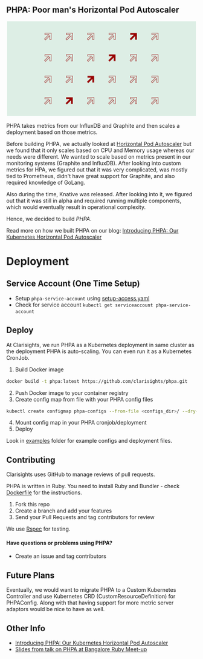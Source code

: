 ## PHPA: Poor man's Horizontal Pod Autoscaler

<p align="center">
<img src="./banner.png" height="250">
</p>

PHPA takes metrics from our InfluxDB and Graphite and then scales a deployment based on those metrics.

Before building PHPA, we actually looked at [Horizontal Pod Autoscaler](https://kubernetes.io/docs/tasks/run-application/horizontal-pod-autoscale/) but we found that it only scales based on CPU and Memory usage whereas our needs were different. We wanted to scale based on metrics present in our monitoring systems (Graphite and InfluxDB). After looking into custom metrics for HPA, we figured out that it was very complicated, was mostly tied to Prometheus, didn't have great support for Graphite, and also required knowledge of GoLang.

Also during the time, Knative was released. After looking into it, we figured out that it was still in alpha and required running multiple components, which would eventually result in operational complexity.

Hence, we decided to build *PHPA*.

Read more on how we built PHPA on our blog: [Introducing PHPA: Our Kubernetes Horizontal Pod Autoscaler](https://journal.clarisights.com/phpa-kubernetes-pod-autoscaler)


# Deployment
## Service Account (One Time Setup)
- Setup `phpa-service-account` using [setup-access.yaml](./setup-access.yaml)
- Check for service account `kubectl get serviceaccount phpa-service-account`

## Deploy
At Clarisights, we run PHPA as a Kubernetes deployment in same cluster as the deployment
PHPA is auto-scaling. You can even run it as a Kubernetes CronJob.

1. Build Docker image
```sh
docker build -t phpa:latest https://github.com/clarisights/phpa.git
```
2. Push Docker image to your container registry
3. Create config map from file with your PHPA config files
```sh
kubectl create configmap phpa-configs --from-file <configs_dir>/ --dry-run -o yaml
```
4. Mount config map in your PHPA cronjob/deployment
5. Deploy

Look in [examples](./examples) folder for example configs and deployment files.

## Contributing

Clarisights uses GitHub to manage reviews of pull requests.

PHPA is written in Ruby. You need to install Ruby and Bundler - check [Dockerfile](./Dockerfile) for the instructions.

1. Fork this repo
2. Create a branch and add your features
3. Send your Pull Requests and tag contributors for review

We use [Rspec](https://rspec.info/) for testing.

#### Have questions or problems using PHPA?
- Create an issue and tag contributors

## Future Plans

Eventually, we would want to migrate PHPA to a Custom Kubernetes Controller
and use Kubernetes CRD (CustomResourceDefinition) for PHPAConfig.
Along with that having support for more metric server adaptors would be nice to have as well.

## Other Info
- [Introducing PHPA: Our Kubernetes Horizontal Pod Autoscaler](https://journal.clarisights.com/phpa-kubernetes-pod-autoscaler)
- [Slides from talk on PHPA at Bangalore Ruby Meet-up](https://docs.google.com/presentation/d/1zs-3T3XUiI6GgTaqFHNTbefZ5xaiM8ZJGGNcZ6G0EcU/edit?usp=sharing)
